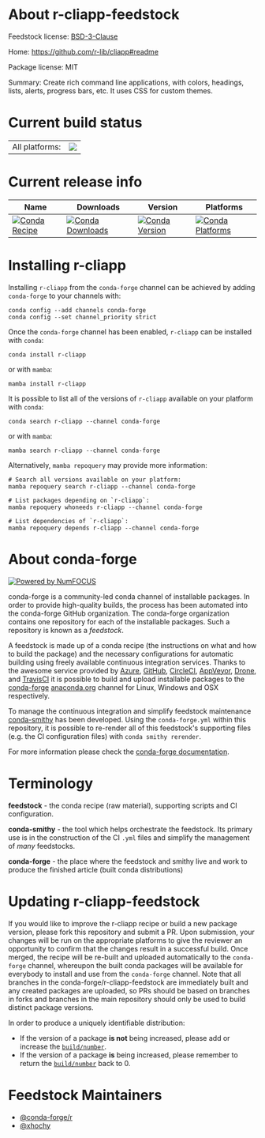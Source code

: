 About r-cliapp-feedstock
========================

Feedstock license: [BSD-3-Clause](https://github.com/conda-forge/r-cliapp-feedstock/blob/main/LICENSE.txt)

Home: https://github.com/r-lib/cliapp#readme

Package license: MIT

Summary: Create rich command line applications, with colors, headings, lists, alerts, progress bars, etc. It uses CSS for custom themes.

Current build status
====================


<table><tr><td>All platforms:</td>
    <td>
      <a href="https://dev.azure.com/conda-forge/feedstock-builds/_build/latest?definitionId=6898&branchName=main">
        <img src="https://dev.azure.com/conda-forge/feedstock-builds/_apis/build/status/r-cliapp-feedstock?branchName=main">
      </a>
    </td>
  </tr>
</table>

Current release info
====================

| Name | Downloads | Version | Platforms |
| --- | --- | --- | --- |
| [![Conda Recipe](https://img.shields.io/badge/recipe-r--cliapp-green.svg)](https://anaconda.org/conda-forge/r-cliapp) | [![Conda Downloads](https://img.shields.io/conda/dn/conda-forge/r-cliapp.svg)](https://anaconda.org/conda-forge/r-cliapp) | [![Conda Version](https://img.shields.io/conda/vn/conda-forge/r-cliapp.svg)](https://anaconda.org/conda-forge/r-cliapp) | [![Conda Platforms](https://img.shields.io/conda/pn/conda-forge/r-cliapp.svg)](https://anaconda.org/conda-forge/r-cliapp) |

Installing r-cliapp
===================

Installing `r-cliapp` from the `conda-forge` channel can be achieved by adding `conda-forge` to your channels with:

```
conda config --add channels conda-forge
conda config --set channel_priority strict
```

Once the `conda-forge` channel has been enabled, `r-cliapp` can be installed with `conda`:

```
conda install r-cliapp
```

or with `mamba`:

```
mamba install r-cliapp
```

It is possible to list all of the versions of `r-cliapp` available on your platform with `conda`:

```
conda search r-cliapp --channel conda-forge
```

or with `mamba`:

```
mamba search r-cliapp --channel conda-forge
```

Alternatively, `mamba repoquery` may provide more information:

```
# Search all versions available on your platform:
mamba repoquery search r-cliapp --channel conda-forge

# List packages depending on `r-cliapp`:
mamba repoquery whoneeds r-cliapp --channel conda-forge

# List dependencies of `r-cliapp`:
mamba repoquery depends r-cliapp --channel conda-forge
```


About conda-forge
=================

[![Powered by
NumFOCUS](https://img.shields.io/badge/powered%20by-NumFOCUS-orange.svg?style=flat&colorA=E1523D&colorB=007D8A)](https://numfocus.org)

conda-forge is a community-led conda channel of installable packages.
In order to provide high-quality builds, the process has been automated into the
conda-forge GitHub organization. The conda-forge organization contains one repository
for each of the installable packages. Such a repository is known as a *feedstock*.

A feedstock is made up of a conda recipe (the instructions on what and how to build
the package) and the necessary configurations for automatic building using freely
available continuous integration services. Thanks to the awesome service provided by
[Azure](https://azure.microsoft.com/en-us/services/devops/), [GitHub](https://github.com/),
[CircleCI](https://circleci.com/), [AppVeyor](https://www.appveyor.com/),
[Drone](https://cloud.drone.io/welcome), and [TravisCI](https://travis-ci.com/)
it is possible to build and upload installable packages to the
[conda-forge](https://anaconda.org/conda-forge) [anaconda.org](https://anaconda.org/)
channel for Linux, Windows and OSX respectively.

To manage the continuous integration and simplify feedstock maintenance
[conda-smithy](https://github.com/conda-forge/conda-smithy) has been developed.
Using the ``conda-forge.yml`` within this repository, it is possible to re-render all of
this feedstock's supporting files (e.g. the CI configuration files) with ``conda smithy rerender``.

For more information please check the [conda-forge documentation](https://conda-forge.org/docs/).

Terminology
===========

**feedstock** - the conda recipe (raw material), supporting scripts and CI configuration.

**conda-smithy** - the tool which helps orchestrate the feedstock.
                   Its primary use is in the construction of the CI ``.yml`` files
                   and simplify the management of *many* feedstocks.

**conda-forge** - the place where the feedstock and smithy live and work to
                  produce the finished article (built conda distributions)


Updating r-cliapp-feedstock
===========================

If you would like to improve the r-cliapp recipe or build a new
package version, please fork this repository and submit a PR. Upon submission,
your changes will be run on the appropriate platforms to give the reviewer an
opportunity to confirm that the changes result in a successful build. Once
merged, the recipe will be re-built and uploaded automatically to the
`conda-forge` channel, whereupon the built conda packages will be available for
everybody to install and use from the `conda-forge` channel.
Note that all branches in the conda-forge/r-cliapp-feedstock are
immediately built and any created packages are uploaded, so PRs should be based
on branches in forks and branches in the main repository should only be used to
build distinct package versions.

In order to produce a uniquely identifiable distribution:
 * If the version of a package **is not** being increased, please add or increase
   the [``build/number``](https://docs.conda.io/projects/conda-build/en/latest/resources/define-metadata.html#build-number-and-string).
 * If the version of a package **is** being increased, please remember to return
   the [``build/number``](https://docs.conda.io/projects/conda-build/en/latest/resources/define-metadata.html#build-number-and-string)
   back to 0.

Feedstock Maintainers
=====================

* [@conda-forge/r](https://github.com/orgs/conda-forge/teams/r/)
* [@xhochy](https://github.com/xhochy/)


